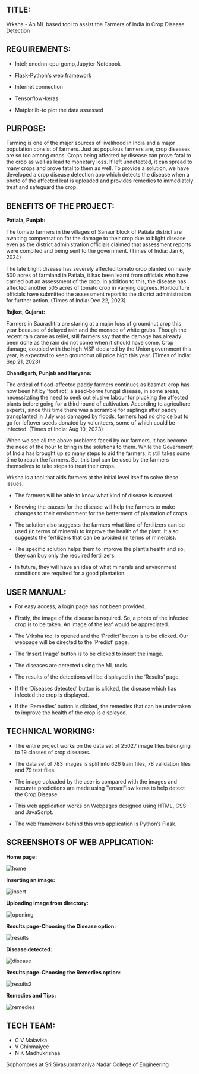 ## TITLE:  

Vrksha - An ML based tool to assist the Farmers of India in Crop Disease Detection 

 

## REQUIREMENTS: 

- Intel; onednn-cpu-gomp,Jupyter Notebook 

- Flask-Python's web framework 

- Internet connection 

- Tensorflow-keras 

- Matplotlib-to plot the data assessed 

 

## PURPOSE: 

Farming is one of the major sources of livelihood in India and a major population consist of farmers. Just as populous farmers are, crop diseases are so too among crops.
Crops being affected by disease can prove fatal to the crop as well as lead to monetary loss. If left undetected, it can spread to many crops and prove fatal to them as well. To provide a solution, we have 
developed a crop disease detection app which detects the disease when a photo of the affected leaf is uploaded and provides remedies to immediately treat and safeguard the crop. 

 

## BENEFITS OF THE PROJECT: 
<b>Patiala, Punjab: </b>  

The tomato farmers in the villages of Sanaur block of Patiala district are awaiting compensation for the damage to their crop due to blight disease even as the district administration officials claimed that 
assessment reports were compiled and being sent to the government. 
(Times of India: Jan 6, 2024) 

 
The late blight disease has severely affected tomato crop planted on nearly 500 acres of farmland in Patiala, it has been learnt from officials who have carried out an assessment of the crop. In addition to this,
the disease has affected another 505 acres of tomato crop in varying degrees. Horticulture officials have submitted the assessment report to the district administration for further action. 
(Times of India: Dec 22, 2023) 

<b>Rajkot, Gujarat: </b> 

Farmers in Saurashtra are staring at a major loss of groundnut crop this year because of delayed rain and the menace of white grubs. Though the recent rain came as relief, still farmers say that the damage has 
already been done as the rain did not come when it should have come. Crop damage, coupled with the high MSP declared by the Union government this year, is expected to keep groundnut oil price high this year. 
(Times of India: Sep 21, 2023) 

<b>Chandigarh, Punjab and Haryana: </b>

The ordeal of flood-affected paddy farmers continues as basmati crop has now been hit by 'foot rot', a seed-borne fungal disease, in some areas, necessitating the need to seek out elusive labour for plucking the
affected plants before going for a third round of cultivation. According to agriculture experts, since this time there was a scramble for saplings after paddy transplanted in July was damaged by floods, farmers 
had no choice but to go for leftover seeds donated by volunteers, some of which could be infected. 
(Times of India: Aug 10, 2023)  

 
When we see all the above problems faced by our farmers, it has become the need of the hour to bring in the solutions to them. While the Government of India has brought up so many steps to aid the farmers, it 
still takes some time to reach the farmers. So, this tool can be used by the farmers themselves to take steps to treat their crops. 

 
Vrksha is a tool that aids farmers at the initial level itself to solve these issues. 

- The farmers will be able to know what kind of disease is caused. 

- Knowing the causes for the disease will help the farmers to make changes to their environment for the betterment of plantation of crops. 

- The solution also suggests the farmers what kind of fertilizers can be used (in terms of mineral) to improve the health of the plant. It also suggests the fertilizers that can be avoided (in terms of minerals).  

- The specific solution helps them to improve the plant’s health and so, they can buy only the required fertilizers. 

- In future, they will have an idea of what minerals and environment conditions are required for a good plantation. 


## USER MANUAL: 

- For easy access, a login page has not been provided. 

- Firstly, the image of the disease is required. So, a photo of the infected crop is to be taken. An image of the leaf would be appreciated. 

- The Vrksha tool is opened and the ‘Predict’ button is to be clicked. Our webpage will be directed to the ‘Predict’ page. 

- The ‘Insert Image’ button is to be clicked to insert the image. 

- The diseases are detected using the ML tools. 

- The results of the detections will be displayed in the ‘Results’ page. 

- If the ‘Diseases detected’ button is clicked, the disease which has infected the crop is displayed. 

- If the ‘Remedies’ button is clicked, the remedies that can be undertaken to improve the health of the crop is displayed. 

 

## TECHNICAL WORKING: 

- The entire project works on the data set of 25027 image files belonging to 19 classes of crop diseases. 

- The data set of 783 images is split into 626 train files, 78 validation files and 79 test files. 

- The image uploaded by the user is compared with the images and accurate predictions are made using TensorFlow keras to help detect the Crop Disease. 

- This web application works on Webpages designed using HTML, CSS and JavaScript. 

- The web framework behind this web application is Python’s Flask. 


## SCREENSHOTS OF WEB APPLICATION:

<b>Home page: </b>

![home](https://github.com/C-V-Malavika/Tech-Divas/assets/34850110/6d41644c-9e14-49e8-aff1-e6ee241a99d3)

<b>Inserting an image: </b>

![insert](https://github.com/C-V-Malavika/Tech-Divas/assets/34850110/55de2046-b22f-42d1-a337-49c23537b946)

<b>Uploading image from directory: </b>

![openimg](https://github.com/C-V-Malavika/Tech-Divas/assets/34850110/b1fb42d5-060e-4b1f-bf84-8156fe134d1e)

<b>Results page-Choosing the Disease option: </b>

![results](https://github.com/C-V-Malavika/Tech-Divas/assets/34850110/99cfcd79-abc2-4c46-8357-3eef4b9c3e46)

<b>Disease detected: </b>

![disease](https://github.com/C-V-Malavika/Tech-Divas/assets/34850110/67b51dbe-7d93-4b1f-9beb-88e0cef81d5d)

<b>Results page-Choosing the Remedies option: </b>

![results2](https://github.com/C-V-Malavika/Tech-Divas/assets/34850110/f9edef46-d69a-4bba-9faa-69adfdd506b2)

<b>Remedies and Tips: </b>

![remedies](https://github.com/C-V-Malavika/Tech-Divas/assets/34850110/e7a669a1-cb1e-476c-87f4-63556aa95b39)

## TECH TEAM:

- C V Malavika
- V Chinmaiyee
- N K Madhukrishaa

Sophomores at Sri Sivasubramaniya Nadar College of Engineering
